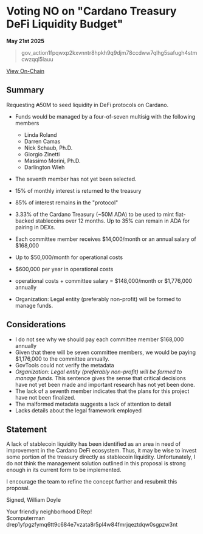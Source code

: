 # Voting NO on "Cardano Treasury DeFi Liquidity Budget"

**May 21st 2025**

> gov_action1fpqwxp2kxvnntr8hpkh9q9djm78ccdww7qlhg5safugh4stmcwzqql5lauu 

[View On-Chain](https://cardanoscan.io/vote/bd80a67b3b677f1eaae76865905a9c32b3ffb5be48826a1423b34009a4f53671)

## Summary 

Requesting ₳50M to seed liquidity in DeFi protocols on Cardano.

- Funds would be managed by a four-of-seven multisig with the following members

    - Linda Roland         
    - Darren Camas         
    - Nick Schaub, Ph.D.  
    - Giorgio Zinetti    
    - Massimo Morini, Ph.D.
    - Darlington Wleh

- The seventh member has not yet been selected. 
- 15% of monthly interest is returned to the treasury
- 85% of interest remains in the "protocol"
- 3.33% of the Cardano Treasury (~50M ADA) to be used to mint fiat-backed stablecoins over 12 months. Up to 35% can remain in ADA for pairing in DEXs.
- Each committee member receives $14,000/month or an annual salary of $168,000
- Up to $50,000/month for operational costs
- $600,000 per year in operational costs
- operational costs + committee salary = $148,000/month or $1,776,000 annually
- Organization: Legal entity (preferably non-profit) will be formed to manage funds.

## Considerations

- I do not see why we should pay each committee member $168,000 annually
- Given that there will be seven committee members, we would be paying $1,176,000 to the committee annually. 
- GovTools could not verify the metadata
- *Organization: Legal entity (preferably non-profit) will be formed to manage funds.* This sentence gives the sense that critical decisions have not yet been made and important research has not yet been done. 
- The lack of a seventh member indicates that the plans for this project have not been finalized. 
- The malformed metadata suggests a lack of attention to detail
- Lacks details about the legal framework employed

## Statement

 A lack of stablecoin liquidity has been identified as an area in need of improvement in the Cardano DeFi ecosystem. Thus, it may be wise to invest some portion of the treasury directly as stablecoin liquidity. Unfortunately, I do not think the management solution outlined in this proposal is strong enough in its current form to be implemented. 

 I encourage the team to refine the concept further and resubmit this proposal. 

Signed,
William Doyle

Your friendly neighborhood DRep! <br>
$computerman <br>
drep1yfpgzfymq6tt9c684e7vzata8r5pl4w84fmrjqeztdqw0sgpzw3nt